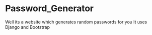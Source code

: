 # Password_Generator
Well its a website which generates random passwords for you
It uses Django and Bootstrap
